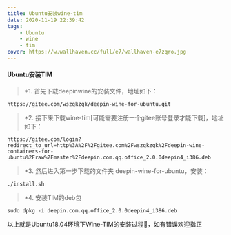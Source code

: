 ```yaml
---
title: Ubuntu安装wine-tim
date: 2020-11-19 22:39:42
tags:
	- Ubuntu
	- wine
	- tim
cover: https://w.wallhaven.cc/full/e7/wallhaven-e7zqro.jpg
---
```


#### Ubuntu安装TIM

> *1. 首先下载deepinwine的安装文件，地址如下：

```
https://gitee.com/wszqkzqk/deepin-wine-for-ubuntu.git
```

> *2. 接下来下载wine-tim[可能需要注册一个gitee账号登录才能下载]，地址如下：

```
https://gitee.com/login?redirect_to_url=http%3A%2F%2Fgitee.com%2Fwszqkzqk%2Fdeepin-wine-containers-for-ubuntu%2Fraw%2Fmaster%2Fdeepin.com.qq.office_2.0.0deepin4_i386.deb
```

> *3. 然后进入第一步下载的文件夹 deepin-wine-for-ubuntu，安装：

```
./install.sh
```

> *4. 安装TIM的deb包

```
sudo dpkg -i deepin.com.qq.office_2.0.0deepin4_i386.deb
```

以上就是Ubuntu18.04环境下Wine-TIM的安装过程:rocket:，如有错误欢迎指正